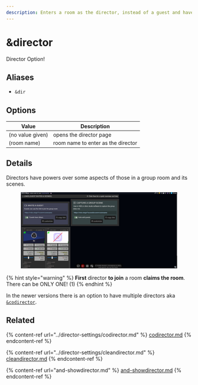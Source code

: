 ```yaml
---
description: Enters a room as the director, instead of a guest and have full control
---
```


# \&director

Director Option!

## Aliases

* `&dir`

## Options

| Value            | Description                        |
| ---------------- | ---------------------------------- |
| (no value given) | opens the director page            |
| (room name)      | room name to enter as the director |

## Details

Directors have powers over some aspects of those in a group room and its scenes.

<figure><img src="../.gitbook/assets/image (18).png" alt=""><figcaption></figcaption></figure>

{% hint style="warning" %}
**First** director **to join** a room **claims the room**. There can be ONLY ONE! (1)
{% endhint %}

In the newer versions there is an option to have multiple directors aka [`&codirector`](../director-settings/codirector.md).

## Related

{% content-ref url="../director-settings/codirector.md" %}
[codirector.md](../director-settings/codirector.md)
{% endcontent-ref %}

{% content-ref url="../director-settings/cleandirector.md" %}
[cleandirector.md](../director-settings/cleandirector.md)
{% endcontent-ref %}

{% content-ref url="and-showdirector.md" %}
[and-showdirector.md](and-showdirector.md)
{% endcontent-ref %}
